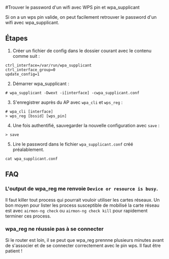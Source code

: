 #Trouver le password d'un wifi avec WPS pin et wpa_supplicant

Si on a un wps pin valide, on peut facilement retrouver le password d'un wifi avec wpa_supplicant. 

## Étapes

1. Créer un fichier de config dans le dossier courant avec le contenu comme suit :

```
ctrl_interface=/var/run/wpa_supplicant
ctrl_interface_group=0
update_config=1
```

2. Démarrer wpa_supplicant :

```
# wpa_supplicant -Dwext -i[interface] -cwpa_supplicant.conf
```

3. S'enregistrer auprès du AP avec `wpa_cli` et `wps_reg` :

```
# wpa_cli [interface]
> wps_reg [bssid] [wps_pin]
```

4. Une fois authentifié, sauvegarder la nouvelle configuration avec `save` :

```
> save
```

5. Lire le password dans le fichier `wpa_supplicant.conf` créé préalablement.

```
cat wpa_supplicant.conf
```

## FAQ

### L'output de wpa_reg me renvoie `Device or resource is busy`.

Il faut killer tout process qui pourrait vouloir utiliser les cartes réseaux. Un bon moyen pour lister les process susceptible de mobilisé la carte réseau est avec `airmon-ng check` ou `airmon-ng check kill` pour rapidement terminer ces process.

### wpa_reg ne réussie pas à se connecter

Si le router est loin, il se peut que wpa_reg prennne plusieurs minutes avant de s'associer et de se connecter correctement avec le pin wps. Il faut être patient !
